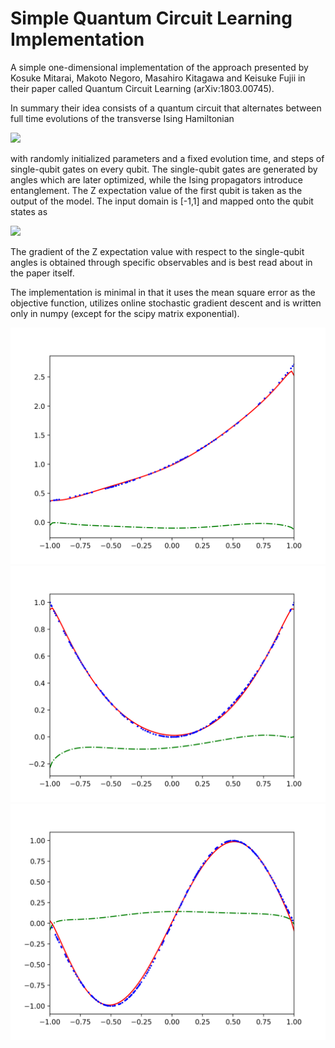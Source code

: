 # Simple Quantum Circuit Learning Implementation

A simple one-dimensional implementation of the approach presented by Kosuke Mitarai, Makoto Negoro, Masahiro Kitagawa and Keisuke Fujii in their paper called Quantum Circuit Learning (arXiv:1803.00745). 

In summary their idea consists of a quantum circuit that alternates between full time evolutions of the transverse Ising Hamiltonian 

<img src="https://latex.codecogs.com/svg.latex?H=\sum_{i=1}^n&space;a_i&space;X_i&plus;\sum_{i=1}^n\sum_{j=1}^{i-1}J_{ij}Z_iZ_j"/>

with randomly initialized parameters and a fixed evolution time, and steps of single-qubit gates on every qubit. The single-qubit gates are generated by angles which are later optimized, while the Ising propagators introduce entanglement. The Z expectation value of the first qubit is taken as the output of the model. The input domain is [-1,1] and mapped onto the qubit states as

<img src="https://latex.codecogs.com/svg.latex?x\rightarrow\rho(x)=\frac{1}{2^n}\underset{i=1}{\overset{n}{\otimes}}[I&plus;xX_i&plus;\sqrt{1-x^2}Z_i]"/>

The gradient of the Z expectation value with respect to the single-qubit angles is obtained through specific observables and is best read about in the paper itself. 

The implementation is minimal in that it uses the mean square error as the objective function, utilizes online stochastic gradient descent and is written only in numpy (except for the scipy matrix exponential). 

![result1](figures/exponential.png "Exponential")
![result2](figures/parabola.png "Parabola")
![result3](figures/sine.png "Sine")
